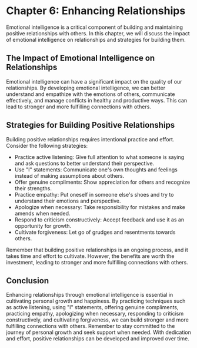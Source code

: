 Chapter 6: Enhancing Relationships
==================================

Emotional intelligence is a critical component of building and maintaining positive relationships with others. In this chapter, we will discuss the impact of emotional intelligence on relationships and strategies for building them.

The Impact of Emotional Intelligence on Relationships
-----------------------------------------------------

Emotional intelligence can have a significant impact on the quality of our relationships. By developing emotional intelligence, we can better understand and empathize with the emotions of others, communicate effectively, and manage conflicts in healthy and productive ways. This can lead to stronger and more fulfilling connections with others.

Strategies for Building Positive Relationships
----------------------------------------------

Building positive relationships requires intentional practice and effort. Consider the following strategies:

* Practice active listening: Give full attention to what someone is saying and ask questions to better understand their perspective.
* Use "I" statements: Communicate one's own thoughts and feelings instead of making assumptions about others.
* Offer genuine compliments: Show appreciation for others and recognize their strengths.
* Practice empathy: Put oneself in someone else's shoes and try to understand their emotions and perspective.
* Apologize when necessary: Take responsibility for mistakes and make amends when needed.
* Respond to criticism constructively: Accept feedback and use it as an opportunity for growth.
* Cultivate forgiveness: Let go of grudges and resentments towards others.

Remember that building positive relationships is an ongoing process, and it takes time and effort to cultivate. However, the benefits are worth the investment, leading to stronger and more fulfilling connections with others.

Conclusion
----------

Enhancing relationships through emotional intelligence is essential in cultivating personal growth and happiness. By practicing techniques such as active listening, using "I" statements, offering genuine compliments, practicing empathy, apologizing when necessary, responding to criticism constructively, and cultivating forgiveness, we can build stronger and more fulfilling connections with others. Remember to stay committed to the journey of personal growth and seek support when needed. With dedication and effort, positive relationships can be developed and improved over time.
